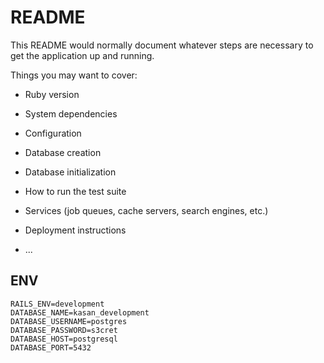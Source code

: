 # README

This README would normally document whatever steps are necessary to get the
application up and running.

Things you may want to cover:

* Ruby version

* System dependencies

* Configuration

* Database creation

* Database initialization

* How to run the test suite

* Services (job queues, cache servers, search engines, etc.)

* Deployment instructions

* ...

## ENV
```
RAILS_ENV=development
DATABASE_NAME=kasan_development
DATABASE_USERNAME=postgres
DATABASE_PASSWORD=s3cret
DATABASE_HOST=postgresql
DATABASE_PORT=5432
```
